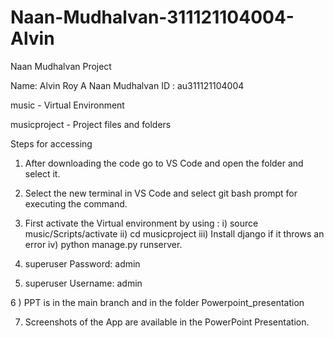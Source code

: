 # Naan-Mudhalvan-311121104004-Alvin
Naan Mudhalvan Project

Name: Alvin Roy A
Naan Mudhalvan ID : au311121104004

music - Virtual Environment

musicproject - Project files and folders

Steps for accessing 
  1) After downloading the code go to VS Code and open the folder and select it.
  2) Select the new terminal in VS Code and select git bash prompt for executing the command.
  3) First activate the Virtual environment by using :
         i) source music/Scripts/activate
         ii) cd musicproject
         iii) Install django if it throws an error
         iv) python manage.py runserver.

4) superuser Password: admin
5) superuser Username: admin
     

6 ) PPT is in the main branch and in the folder Powerpoint_presentation

7) Screenshots of the App are available in the PowerPoint Presentation.
